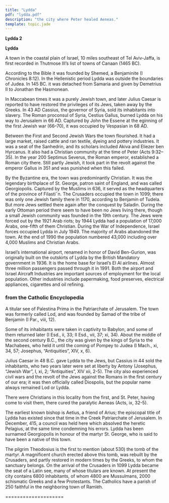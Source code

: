 ```yaml
---
title: "Lydda"
pdf: "lydda.pdf"
description: "the city where Peter healed Aeneas."
template: topic.jade
---
```



**Lydda 2**

**Lydda**

A town in the coastal plain of Israel, 10 miles southeast of Tel
Aviv-Jaffa, is first recorded in Thutmose III’s list of towns of Canaan
(1465 BC).

According to the Bible it was founded by Shemed, a Benjaminite (I
Chronicles 8:12). In the Hellenistic period Lydda was outside the
boundaries of Judea. In 145 BC. it was detached from Samaria and given
by Demetrius II to Jonathan the Hasmonean.

In Maccabean times it was a purely Jewish town, and later Julius Caesar
is reported to have restored the privileges of its Jews, taken away by
the Greeks. In 43 AD Cassius, the governor of Syria, sold its
inhabitants into slavery. The Roman proconsul of Syria, Cestius Gallus,
burned Lydda on his way to Jerusalem in 66 AD. Captured by John the
Essene at the eginning of the first Jewish war (66–70), it was occupied
by Vespasian in 68 AD.

Between the First and Second Jewish Wars the town flourished. It had a
large market, raised cattle and ran textile, dyeing and pottery
industries. It was a seat of the Sanhedrin, and its scholars included
Akiva and Eliezer ben Hyrcanus. It also had a Christian community at the
time of Peter (Acts 9:32–35). In the year 200 Septimus Severus, the
Roman emperor, established a Roman city there. Still partly Jewish, it
took part in the revolt against the emperor Gallus in 351 and was
punished when this failed.

By the Byzantine era, the town was predominantly Christian. It was the
legendary birthplace of St. George, patron saint of England, and was
called Georgiopolis. Captured by the Muslims in 636, it served as the
headquarters of the province of Filasti¯n. The Crusaders occupied the
town in 1099; there was only one Jewish family there in 1170, according
to Benjamin of Tudela. But more Jews settled there again after the
conquest by Saladin. During the early Ottoman period there seem to have
been no Jews living there, though a small Jewish community was founded
in the 19th century. The Jews were forced out by the 1921 Arab riots; by
1944 Lydda had a population of 17,000 Arabs, one-fifth of them
Christian. During the War of Independence, Israel forces occupied Lydda
in July 1949. The majority of Arabs abandoned the town. At the end of
1990 the population numbered 43,000 including over 4,000 Muslims and
Christian Arabs.

Israel’s international airport, renamed in honor of David Ben-Gurion,
was originally built on the outskirts of Lydda by the British Mandatory
government in 1936. It is the home base for Israel’s El Al airlines.
Almost three million passengers passed through it in 1991. Both the
airport and Israel Aircraft Industries are important sources of
employment for the local population. Other industries include
papermaking, food preserves, electrical appliances, cigarettes and oil
refining.

### from the Catholic Encyclopedia

A titular see of Palestina Prima in the Patriarchate of Jerusalem. The
town was formerly called Lod, and was founded by Samad of the tribe of
Benjamin (I Par., viii, 12).

Some of its inhabitants were taken in captivity to Babylon, and some of
them returned later (I Esd., ii, 33; II Esd., vii, 37; xi, 34). About
the middle of the second century B.C., the city was given by the kings
of Syria to the Machabees, who held it until the coming of Pompey to
Judea (I Mach., xi, 34, 57; Josephus, “Antiquities”, XIV, x, 6).

Julius Caesar in 48 B.C. gave Lydda to the Jews, but Cassius in 44 sold
the inhabitants, who two years later were set at liberty by Antony
(Josephus, “Jewish War”, I, xi, 2; “Antiquities”, XIV xii, 2-5). The
city also experienced civil wars and the revolt of the Jews against the
Romans in the first century of our era; it was then officially called
Diospolis, but the popular name always remained Lod or Lydda.

There were Christians in this locality from the first, and St. Peter,
having come to visit them, there cured the paralytic Aeneas (Acts, ix,
32-5).

The earliest known bishop is Aetius, a friend of Arius; the episcopal
title of Lydda has existed since that time in the Creek Patriarchate of
Jerusalem. In December, 415, a council was held here which absolved the
heretic Pelagius, at the same time condemning his errors. Lydda has been
surnamed Georgiopolis in honour of the martyr St. George, who is said to
have been a native of this town.

The pilgrim Theodosius is the first to mention (about 530) the tomb of
the martyr. A magnificent church erected above this tomb, was rebuilt by
the Crusaders, and partly restored in modern times by the Greeks, to
whom the sanctuary belongs. On the arrival of the Crusaders in 1099
Lydda became the seat of a Latin see, many of whose titulars are known.
At present the city contains 6800 inhabitants, of whom 4800 are
Mussulmans, 2000 schismatic Greeks and a few Protestants. The Catholics
have a parish of 250 faithful in the neighboring town of Ramléh.

====================

